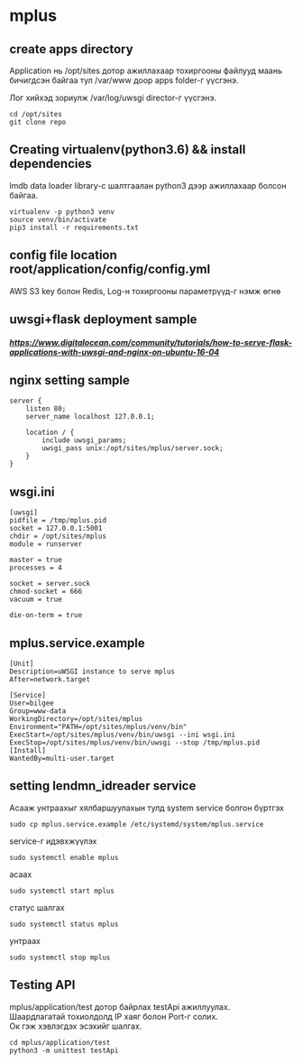 # mplus

## create apps directory

Application нь /opt/sites дотор ажиллахаар тохиргооны файлууд маань бичигдсэн байгаа тул /var/www доор apps folder-г үүсгэнэ.

Лог хийхэд зориулж /var/log/uwsgi director-г үүсгэнэ.

```
cd /opt/sites
git clone repo
```

## Creating virtualenv(python3.6) && install dependencies

lmdb data loader library-с шалтгаалан python3 дээр ажиллахаар болсон байгаа.

```
virtualenv -p python3 venv
source venv/bin/activate
pip3 install -r requirements.txt
```

## config file location root/application/config/config.yml

AWS S3 key болон Redis, Log-н тохиргооны параметрүүд-г нэмж өгнө

## uwsgi+flask deployment sample

##### https://www.digitalocean.com/community/tutorials/how-to-serve-flask-applications-with-uwsgi-and-nginx-on-ubuntu-16-04

## nginx setting sample

```
server {
    listen 80;
    server_name localhost 127.0.0.1;

    location / {
        include uwsgi_params;
        uwsgi_pass unix:/opt/sites/mplus/server.sock;
    }
}
```

## wsgi.ini

```
[uwsgi]
pidfile = /tmp/mplus.pid
socket = 127.0.0.1:5001
chdir = /opt/sites/mplus
module = runserver

master = true
processes = 4

socket = server.sock
chmod-socket = 666
vacuum = true

die-on-term = true
```

## mplus.service.example

```
[Unit]
Description=uWSGI instance to serve mplus
After=network.target

[Service]
User=bilgee
Group=www-data
WorkingDirectory=/opt/sites/mplus
Environment="PATH=/opt/sites/mplus/venv/bin"
ExecStart=/opt/sites/mplus/venv/bin/uwsgi --ini wsgi.ini
ExecStop=/opt/sites/mplus/venv/bin/uwsgi --stop /tmp/mplus.pid
[Install]
WantedBy=multi-user.target
```

## setting lendmn_idreader service

Асааж унтраахыг хялбаршуулахын тулд system service болгон бүртгэх

```
sudo cp mplus.service.example /etc/systemd/system/mplus.service
```

service-г идэвхжүүлэх

```
sudo systemctl enable mplus
```

асаах

```
sudo systemctl start mplus
```

статус шалгах

```
sudo systemctl status mplus
```

унтраах

```
sudo systemctl stop mplus
```

## Testing API

mplus/application/test дотор байрлах testApi ажиллуулах.  
Шаардлагатай тохиолдолд IP хаяг болон Port-г солих.  
Ок гэж хэвлэгдэх эсэхийг шалгах.

```
cd mplus/application/test
python3 -m unittest testApi
```
